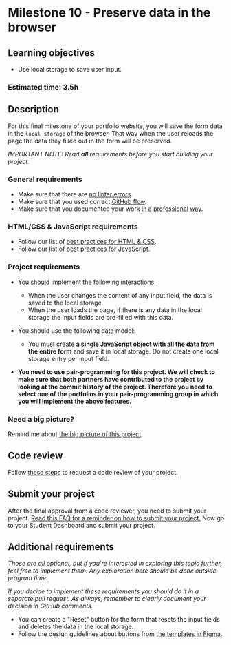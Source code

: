 # Milestone 10 - Preserve data in the browser

## Learning objectives

- Use local storage to save user input.

### Estimated time: 3.5h

## Description

For this final milestone of your portfolio website, you will save the form data in the `local storage` of the browser. That way when the user reloads the page the data they filled out in the form will be preserved.

*IMPORTANT NOTE: Read **all** requirements before you start building your project.*

### General requirements

- Make sure that there are [no linter errors](https://github.com/microverseinc/linters-config).
- Make sure that you used correct [GitHub flow](https://github.com/microverseinc/curriculum-transversal-skills/blob/main/git-github/articles/github_flow.md).
- Make sure that you documented your work [in a professional way](https://github.com/microverseinc/curriculum-transversal-skills/blob/main/documentation/articles/professional_repo_rules.md).

### HTML/CSS & JavaScript requirements

- Follow our list of [best practices for HTML & CSS](https://github.com/microverseinc/curriculum-html-css/blob/main/articles/html_css_best_practices.md).
- Follow our list of [best practices for JavaScript](https://github.com/microverseinc/curriculum-html-css/blob/main/articles/javascript_best_practices.md).

### Project requirements

- You should implement the following interactions:
  - When the user changes the content of any input field, the data is saved to the local storage.
  - When the user loads the page, if there is any data in the local storage the input fields are pre-filled with this data.
- You should use the following data model:
  - You must create **a single JavaScript object with all the data from the entire form** and save it in local storage. Do not create one local storage entry per input field.

- **You need to use pair-programming for this project. We will check to make sure that both partners have contributed to the project by looking at the commit history of the project. Therefore you need to select one of the portfolios in your pair-programming group in which you will implement the above features.**

### Need a big picture?

Remind me about [the big picture of this project](./sneak_peek.md).

## Code review

Follow [these steps](https://github.com/microverseinc/curriculum-transversal-skills/blob/main/code-review/articles/how_to_ask_for_a_code_review.md) to request a code review of your project.

## Submit your project

After the final approval from a code reviewer, you need to submit your project.
[Read this FAQ for a reminder on how to submit your project.](https://microverse.zendesk.com/hc/en-us/articles/360061344234)
Now go to your Student Dashboard and submit your project.

## Additional requirements

*These are all optional, but if you're interested in exploring this topic further, feel free to implement them. Any exploration here should be done outside program time.*

*If you decide to implement these requirements you should do it in a separate pull request. As always, remember to clearly document your decision in GitHub comments.*

- You can create a "Reset" button for the form that resets the input fields and deletes the data in the local storage.
- Follow the design guidelines about buttons from [the templates in Figma](https://www.figma.com/file/l7SqJ3ZfkAKih9sFxvWSR4/Microverse-Student-Project-1?node-id=0%3A1).
